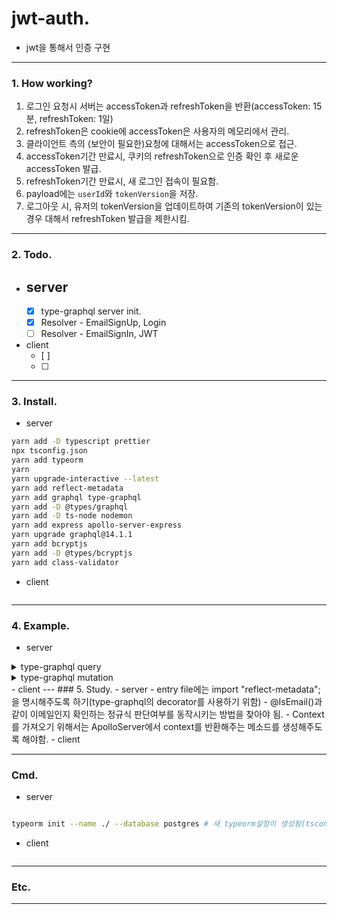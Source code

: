 # jwt-auth.
- jwt을 통해서 인증 구현

---
### 1. How working? 
1. 로그인 요청시 서버는 accessToken과 refreshToken을 반환(accessToken: 15분, refreshToken: 1일)
2. refreshToken은 cookie에 accessToken은 사용자의 메모리에서 관리.
3. 클라이언트 측의 (보안이 필요한)요청에 대해서는 accessToken으로 접근.
4. accessToken기간 만료시, 쿠키의 refreshToken으로 인증 확인 후 새로운 accessToken 발급.
5. refreshToken기간 만료시, 새 로그인 접속이 필요함.
6. payload에는 `userId`와 `tokenVersion`을 저장.
7. 로그아웃 시, 유저의 tokenVersion을 업데이트하여 기존의 tokenVersion이 있는경우 대해서 refreshToken 발급을 제한시킴.

---
### 2. Todo.
- server
  -
  - [x] type-graphql server init. 
  - [x] Resolver - EmailSignUp, Login
  - [ ] Resolver - EmailSignIn, JWT

- client
  - [ ]
  - [ ] 

---
### 3. Install.
- server  
```bash
yarn add -D typescript prettier
npx tsconfig.json
yarn add typeorm
yarn 
yarn upgrade-interactive --latest
yarn add reflect-metadata
yarn add graphql type-graphql
yarn add -D @types/graphql
yarn add -D ts-node nodemon
yarn add express apollo-server-express
yarn upgrade graphql@14.1.1
yarn add bcryptjs
yarn add -D @types/bcryptjs
yarn add class-validator
```

- client
```bash

```

---
### 4. Example.
- server
<details>
<summary>type-graphql query</summary>

<p>

```ts
// src/user/api/UserResolver.ts
import { Resolver } from 'type-graphql';
import { User } from '../../entity/User';

@Resolver(User)
class UserResolver {
  @Query(() => String)
  async sayHello (): Promise<string> {
    return 'hello';
  }
}

```
</p>
</details>

<details>
<summary>type-graphql mutation</summary>

```ts

/**
 *  다른 api 리졸버에서 참조하기 위해서 @ObjectType를 @Entity()에서는 꼭 사용하도록 해야함.
 */
// src/entity/User.ts
@ObjectType() 
@Entity('users')
class User extends BaseEntity {
  //...
}
// src/api/user/UserResolver.ts
@Mutation(() => EmailSignUpResponse)
async emailSignUp(
  @Arg('email') email: string,
  @Arg('passsword') password: string
): Promise<EmailSignUpResponse> {
  try {
    const hashPassword = bcrypt.hashSync(password, 10);
    const user = await User.create({
      email,
      password: hashPassword
    }).save(); // save를 사용해야 id가 생성되므로 return시 user값에서 에러가 발생하지 않음.
    
    return {
      ok: true,
      error: undefined,
      user
    };
  } catch(error) {
    return {
      ok: false,
      error: error.message,
      user: undefined
    };
  }
}

```

<p>

</p>
</details>
- client
---
### 5. Study.
- server
  - entry file에는 import "reflect-metadata"; 을 명시해주도록 하기(type-graphql의 decorator를 사용하기 위함)
  - @IsEmail()과 같이 이메일인지 확인하는 정규식 판단여부를 동작시키는 방법을 찾아야 됨.
  - Context를 가져오기 위해서는 ApolloServer에서 context를 반환해주는 메소드를 생성해주도록 해야함.
- client

---
### Cmd.
- server
```bash

typeorm init --name ./ --database postgres # 새 typeorm설정이 생성됨(tsconfig.json의 내용도 함께변하므로 인지)

```

- client

```

```
---
### Etc.


---